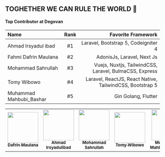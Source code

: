 ## TOGHETHER WE CAN RULE THE WORLD 👊

#### Top Contributor at Degovan

| Name                    | Rank        | Favorite Framework  |
| :---                    |    :----:   |               ---:  |
| Ahmad Irsyadul ibad     | #1          | Laravel, Bootstrap 5, Codeigniter 4|
| Fahmi Dafrin Maulana          | #2          | AdonisJs, Laravel, Next Js|
| Mohammad Sahrullah      | #3          | Vuejs, Nuxtjs, TailwindCSS, Laravel, BulmaCSS, Express |
| Tomy Wibowo             | #4          | Laravel, ReactJS, React Native, TailwindCSS, Bootstrap 5  |
| Muhammad Mahbubi_Bashar          | #5          | Gin Golang, Flutter |

<table>
  <tr>
    <td align="center">
      <a href="https://github.com/destroylord"><img src="https://avatars.githubusercontent.com/u/36498044?v=4" width="100px;" alt=""/>
        <br />
        <sub><b>Dafrin Maulana</b></sub></a><br />
    </td>
    <td align="center">
      <a href="https://github.com/irsyadulibad"><img src="https://avatars1.githubusercontent.com/u/47577443?=400&v=4" width="100px;" alt=""/>
        <br />
        <sub><b>Ahmad Irsyadulibad </b></sub></a><br />
    </td>
    <td align="center"><a href="https://github.com/sahrullahh"><img src="https://avatars0.githubusercontent.com/u/49519441?=400&v=4" width="100px;" alt=""/>
      <br />
      <sub><b>Mohammad Sahrullah</b></sub></a><br />
    </td>
    <td align="center"><a href="https://github.com/MyFRA"><img src="https://avatars0.githubusercontent.com/u/60420319?=400&v=4" width="100px;" alt=""/>
      <br />
      <sub><b> Tomy Wibowo  </b></sub></a><br />
    </td>
     <td align="center"><a href="https://github.com/mahbubi69"><img src="https://avatars.githubusercontent.com/u/80621275?v=4" width="100px;" alt=""/>
      <br />
      <sub><b>Muhammad Mahbubi_Bashar</b></sub></a><br />
    </td>
  </tr>
<table>
  

<!--

**Here are some ideas to get you started:**

🙋‍♀️ A short introduction - what is your organization all about?
🌈 Contribution guidelines - how can the community get involved?
👩‍💻 Useful resources - where can the community find your docs? Is there anything else the community should know?
🍿 Fun facts - what does your team eat for breakfast?
🧙 Remember, you can do mighty things with the power of [Markdown](https://docs.github.com/github/writing-on-github/getting-started-with-writing-and-formatting-on-github/basic-writing-and-formatting-syntax)
-->
